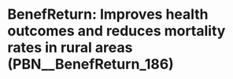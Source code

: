 # BenefReturn: __Improves health outcomes and reduces mortality rates in rural areas__ (PBN__BenefReturn_186)

